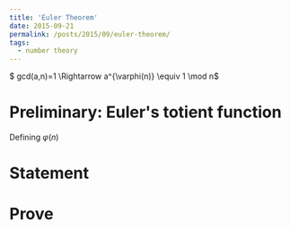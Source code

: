 ```yaml
---
title: 'Euler Theorem'
date: 2015-09-21
permalink: /posts/2015/09/euler-theorem/
tags:
  - number theory
---
```


$ gcd(a,n)=1 \Rightarrow a^{\varphi(n)} \equiv 1 \mod n$

Preliminary: Euler's totient function
======
Defining $\varphi(n)$

Statement
======


Prove
======
